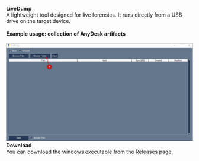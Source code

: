 **LiveDump**<br>
A lightweight tool designed for live forensics. It runs directly from a USB drive on the target device.<br>
<br>
**Example usage: collection of AnyDesk artifacts**<br>
<br>![](/Demo.gif?raw=true)
<br>
**Download**<br>
You can download the windows executable from the [Releases page](https://github.com/Lupi91/LiveDump/releases/latest).

